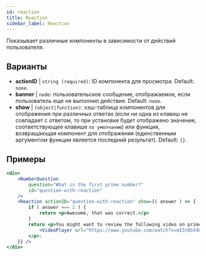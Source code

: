 ```yaml
---
id: reaction 
title: Reaction
sidebar_label: Reaction
---
```


Показывает различные компоненты в зависимости от действий пользователя.

## Варианты

* __actionID__ | `string (required)`: ID компонента для просмотра. Default: `none`.
* __banner__ | `node`: пользовательское сообщение, отображаемое, если пользователь еще не выполнил действие. Default: `none`.
* __show__ | `(object|function)`: хэш-таблица компонентов для отображения при различных ответах (если ни одна из клавиш не совпадает с ответом, то при установке будет отображено значение, соответствующее клавише `по умолчанию`) или функция, возвращающая компонент для отображения (единственным аргументом функции является последний результат). Default: `{}`.


## Примеры

```jsx live
<div>
	<NumberQuestion
		question="What is the first prime number?"
		id="question-with-reaction"
	/>
	<Reaction actionID="question-with-reaction" show={( answer ) => {
		if ( answer === 2 ) {
			return <p>Awesome, that was correct.</p>
		}
		return <p>You might want to review the following video on prime numbers:
			<VideoPlayer url="https://www.youtube.com/watch?v=mIStB5X4U8M" />
		</p>;
	}} />
</div>
``` 

